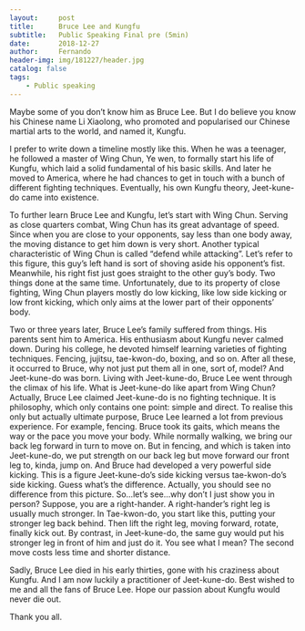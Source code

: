 ```yaml
---
layout:     post
title:      Bruce Lee and Kungfu
subtitle:   Public Speaking Final pre (5min)
date:       2018-12-27
author:     Fernando
header-img: img/181227/header.jpg
catalog: false
tags:
    - Public speaking
---
```


Maybe some of you don’t know him as Bruce Lee. But I do believe you know his Chinese name Li Xiaolong, who promoted and popularised our Chinese martial arts to the world, and named it, Kungfu.

I prefer to write down a timeline mostly like this. When he was a teenager, he followed a master of Wing Chun, Ye wen, to formally start his life of Kungfu, which laid a solid fundamental of his basic skills. And later he moved to America, where he had chances to get in touch with a bunch of different fighting techniques. Eventually, his own Kungfu theory, Jeet-kune-do came into existence.

To further learn Bruce Lee and Kungfu, let’s start with Wing Chun.
Serving as close quarters combat, Wing Chun has its great advantage of speed. Since when you are close to your opponents, say less than one body away, the moving distance to get him down is very short. Another typical characteristic of Wing Chun is called “defend while attacking”. Let’s refer to this figure, this guy’s left hand is sort of shoving aside his opponent’s fist. Meanwhile, his right fist just goes straight to the other guy’s body. Two things done at the same time. Unfortunately, due to its property of close fighting, Wing Chun players mostly do low kicking, like low side kicking or low front kicking, which only aims at the lower part of their opponents’ body.

Two or three years later, Bruce Lee’s family suffered from things. His parents sent him to America. His enthusiasm about Kungfu never calmed down. During his college, he devoted himself learning varieties of fighting techniques. Fencing, jujitsu, tae-kwon-do, boxing, and so on. After all these, it occurred to Bruce, why not just put them all in one, sort of, model? And Jeet-kune-do was born. 
Living with Jeet-kune-do, Bruce Lee went through the climax of his life. What is Jeet-kune-do like apart from Wing Chun? Actually, Bruce Lee claimed Jeet-kune-do is no fighting technique. It is philosophy, which only contains one point: simple and direct. To realise this only but actually ultimate purpose, Bruce Lee learned a lot from previous experience. 
For example, fencing. Bruce took its gaits, which means the way or the pace you move your body. While normally walking, we bring our back leg forward in turn to move on. But in fencing, and which is taken into Jeet-kune-do, we put strength on our back leg but move forward our front leg to, kinda, jump on. 
And Bruce had developed a very powerful side kicking. This is a figure Jeet-kune-do’s side kicking versus tae-kwon-do’s side kicking. Guess what’s the difference. Actually, you should see no difference from this picture. So…let’s see…why don’t I just show you in person? Suppose, you are a right-hander. A right-hander’s right leg is usually much stronger. In Tae-kwon-do, you start like this, putting your stronger leg back behind. Then lift the right leg, moving forward, rotate, finally kick out. By contrast, in Jeet-kune-do, the same guy would put his stronger leg in front of him and just do it. You see what I mean? The second move costs less time and shorter distance. 

Sadly, Bruce Lee died in his early thirties, gone with his craziness about Kungfu. And I am now luckily a practitioner of Jeet-kune-do. Best wished to me and all the fans of Bruce Lee. Hope our passion about Kungfu would never die out.

Thank you all.

